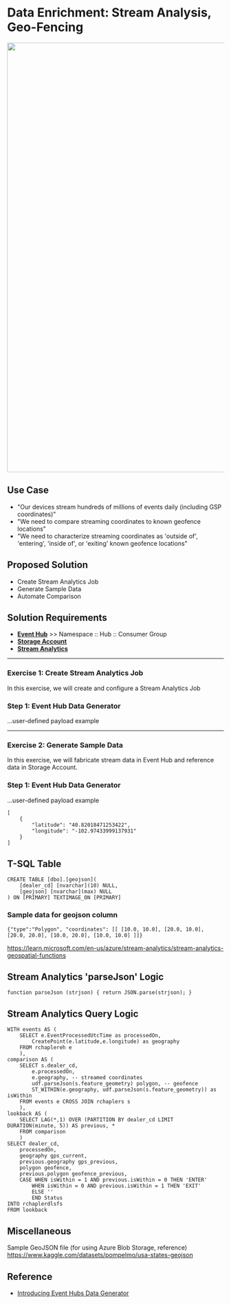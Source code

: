 # Data Enrichment: Stream Analysis, Geo-Fencing

<img src="https://github.com/richchapler/AzureSolutions/assets/44923999/92b29e97-31a6-4d39-b494-9d1d4dd5a6c7" width="1000" />

## Use Case
* "Our devices stream hundreds of millions of events daily (including GSP coordinates)"
* "We need to compare streaming coordinates to known geofence locations"
* "We need to characterize streaming coordinates as 'outside of', 'entering', 'inside of', or 'exiting' known geofence locations"

## Proposed Solution
* Create Stream Analytics Job
* Generate Sample Data
* Automate Comparison

## Solution Requirements
* [**Event Hub**](https://learn.microsoft.com/en-us/azure/event-hubs/) >> Namespace :: Hub :: Consumer Group
* [**Storage Account**](Infrastructure_StorageAccount.md)
* [**Stream Analytics**](https://learn.microsoft.com/en-us/azure/stream-analytics/stream-analytics-introduction)

-----

### Exercise 1: Create Stream Analytics Job
In this exercise, we will create and configure a Stream Analytics Job

### Step 1: Event Hub Data Generator
...user-defined payload example

-----

### Exercise 2: Generate Sample Data
In this exercise, we will fabricate stream data in Event Hub and reference data in Storage Account.

### Step 1: Event Hub Data Generator
...user-defined payload example

```
[
    {
        "latitude": "40.82018471253422",
        "longitude": "-102.97433999137931"
    }
]
```

## T-SQL Table
```
CREATE TABLE [dbo].[geojson](
	[dealer_cd] [nvarchar](10) NULL,
	[geojson] [nvarchar](max) NULL
) ON [PRIMARY] TEXTIMAGE_ON [PRIMARY]
```

### Sample data for geojson column
```
{"type":"Polygon", "coordinates": [[ [10.0, 10.0], [20.0, 10.0], [20.0, 20.0], [10.0, 20.0], [10.0, 10.0] ]]}
```

https://learn.microsoft.com/en-us/azure/stream-analytics/stream-analytics-geospatial-functions

## Stream Analytics 'parseJson' Logic
```
function parseJson (strjson) { return JSON.parse(strjson); }
```

## Stream Analytics Query Logic
```
WITH events AS (
    SELECT e.EventProcessedUtcTime as processedOn,
        CreatePoint(e.latitude,e.longitude) as geography
    FROM rchaplereh e
    ),
comparison AS (
    SELECT s.dealer_cd,
        e.processedOn,
        e.geography, -- streamed coordinates
        udf.parseJson(s.feature_geometry) polygon, -- geofence
        ST_WITHIN(e.geography, udf.parseJson(s.feature_geometry)) as isWithin
    FROM events e CROSS JOIN rchaplers s
    ),
lookback AS (
    SELECT LAG(*,1) OVER (PARTITION BY dealer_cd LIMIT DURATION(minute, 5)) AS previous, *
    FROM comparison
    )
SELECT dealer_cd,
    processedOn,
    geography gps_current,
    previous.geography gps_previous,
    polygon geofence,
    previous.polygon geofence_previous,
    CASE WHEN isWithin = 1 AND previous.isWithin = 0 THEN 'ENTER'
        WHEN isWithin = 0 AND previous.isWithin = 1 THEN 'EXIT'
        ELSE ''
        END Status
INTO rchaplerdlsfs
FROM lookback
```

## Miscellaneous
Sample GeoJSON file (for using Azure Blob Storage, reference)
https://www.kaggle.com/datasets/pompelmo/usa-states-geojson

## Reference

* [Introducing Event Hubs Data Generator](https://www.microsoft.com/en-gb/industry/blog/technetuk/2020/02/20/introducing-event-hubs-data-generator/)
